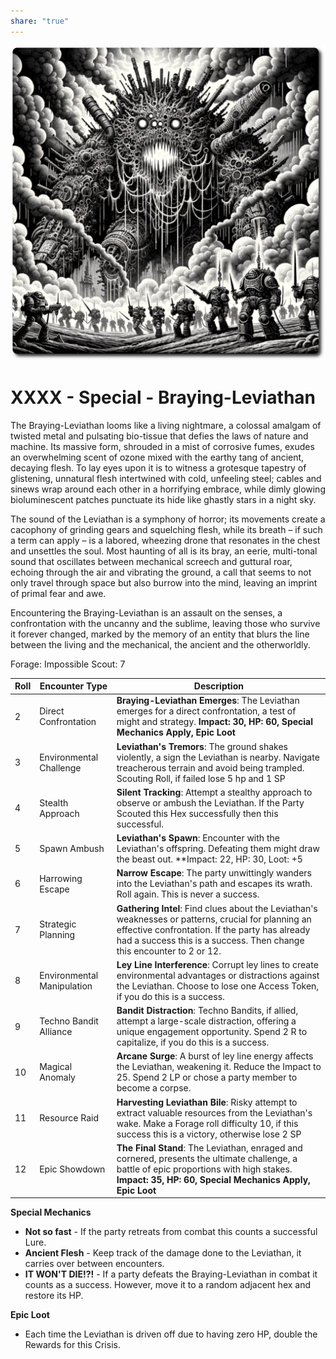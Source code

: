 ```yaml
---
share: "true"
---
```

![behold-the-leviathan](../../behold-the-leviathan.png)
# XXXX - Special - Braying-Leviathan

The Braying-Leviathan looms like a living nightmare, a colossal amalgam of twisted metal and pulsating bio-tissue that defies the laws of nature and machine. Its massive form, shrouded in a mist of corrosive fumes, exudes an overwhelming scent of ozone mixed with the earthy tang of ancient, decaying flesh. To lay eyes upon it is to witness a grotesque tapestry of glistening, unnatural flesh intertwined with cold, unfeeling steel; cables and sinews wrap around each other in a horrifying embrace, while dimly glowing bioluminescent patches punctuate its hide like ghastly stars in a night sky.

The sound of the Leviathan is a symphony of horror; its movements create a cacophony of grinding gears and squelching flesh, while its breath – if such a term can apply – is a labored, wheezing drone that resonates in the chest and unsettles the soul. Most haunting of all is its bray, an eerie, multi-tonal sound that oscillates between mechanical screech and guttural roar, echoing through the air and vibrating the ground, a call that seems to not only travel through space but also burrow into the mind, leaving an imprint of primal fear and awe. 

Encountering the Braying-Leviathan is an assault on the senses, a confrontation with the uncanny and the sublime, leaving those who survive it forever changed, marked by the memory of an entity that blurs the line between the living and the mechanical, the ancient and the otherworldly.

Forage: Impossible
Scout: 7

| Roll | Encounter Type | Description |
| ---- | -------------- | ----------- |
| 2    | Direct Confrontation | **Braying-Leviathan Emerges**: The Leviathan emerges for a direct confrontation, a test of might and strategy. **Impact: 30, HP: 60, Special Mechanics Apply, Epic Loot** |
| 3    | Environmental Challenge | **Leviathan's Tremors**: The ground shakes violently, a sign the Leviathan is nearby. Navigate treacherous terrain and avoid being trampled. Scouting Roll, if failed lose 5 hp and 1 SP |
| 4    | Stealth Approach | **Silent Tracking**: Attempt a stealthy approach to observe or ambush the Leviathan.  If the Party Scouted this Hex successfully then this successful.  |
| 5    | Spawn Ambush | **Leviathan's Spawn**: Encounter with the Leviathan's offspring. Defeating them might draw the beast out. **Impact: 22, HP: 30, Loot: +5 |
| 6    | Harrowing Escape | **Narrow Escape**: The party unwittingly wanders into the Leviathan's path and escapes its wrath. Roll again. This is never a success. |
| 7    | Strategic Planning | **Gathering Intel**: Find clues about the Leviathan's weaknesses or patterns, crucial for planning an effective confrontation. If the party has already had a success this is a success. Then change this encounter to 2 or 12. |
| 8    | Environmental Manipulation | **Ley Line Interference**: Corrupt ley lines to create environmental advantages or distractions against the Leviathan. Choose to lose one Access Token, if you do this is a success. |
| 9    | Techno Bandit Alliance | **Bandit Distraction**: Techno Bandits, if allied, attempt a large-scale distraction, offering a unique engagement opportunity. Spend 2 R to capitalize, if you do this is a success. |
| 10   | Magical Anomaly | **Arcane Surge**: A burst of ley line energy affects the Leviathan, weakening it. Reduce the Impact to 25. Spend 2 LP or chose a party member to become a corpse. |
| 11   | Resource Raid | **Harvesting Leviathan Bile**: Risky attempt to extract valuable resources from the Leviathan's wake. Make a Forage roll difficulty 10, if this success this is a victory, otherwise lose 2 SP |
| 12   | Epic Showdown | **The Final Stand**: The Leviathan, enraged and cornered, presents the ultimate challenge, a battle of epic proportions with high stakes. **Impact: 35, HP: 60, Special Mechanics Apply, Epic Loot** |

**Special Mechanics**

- **Not so fast** - If the party retreats from combat this counts a successful Lure.
- **Ancient Flesh** - Keep track of the damage done to the Leviathan, it carries over between encounters.
- **IT WON'T DIE!?!** - If a party defeats the Braying-Leviathan in combat it counts as a success. However, move it to a random adjacent hex and restore its HP.

**Epic Loot**

- Each time the Leviathan is driven off due to having zero HP, double the Rewards for this Crisis.
